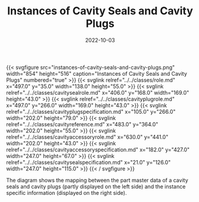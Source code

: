 ﻿---
title: Instances of Cavity Seals and Cavity Plugs
toc: false
type: specs
layout: diagram
date: "2022-10-03"
draft: false
specification: VEC
version: 2.0.1
documentType: "Recommendation"
elementType: Diagram
classes:
  - Role
  - CavitySealRole
  - CavityPlugRole
  - CavityPlugSpecification
  - CavityReference
  - CavityAccessoryRole
  - CavityAccessorySpecification
  - CavitySealSpecification
menu:
  VEC-2.0.1:    
    parent: instances-of-components
    identifier: instances-of-components/instances-of-cavity-seals-and-cavity-plugs
    weight: 1007006 

# Prev/next pager order (if `docs_section_pager` enabled in `params.toml`)
weight: 1007006
---
{{< svgfigure src="instances-of-cavity-seals-and-cavity-plugs.png" width="854" height="516" caption="Instances of Cavity Seals and Cavity Plugs" numbered="true" >}}
  {{< svglink relref="../../classes/role.md" x="497.0" y="35.0" width="138.0" height="55.0" >}}
  {{< svglink relref="../../classes/cavitysealrole.md" x="406.0" y="168.0" width="169.0" height="43.0" >}}
  {{< svglink relref="../../classes/cavityplugrole.md" x="497.0" y="266.0" width="169.0" height="43.0" >}}
  {{< svglink relref="../../classes/cavityplugspecification.md" x="105.0" y="266.0" width="202.0" height="79.0" >}}
  {{< svglink relref="../../classes/cavityreference.md" x="483.0" y="364.0" width="202.0" height="55.0" >}}
  {{< svglink relref="../../classes/cavityaccessoryrole.md" x="630.0" y="441.0" width="202.0" height="43.0" >}}
  {{< svglink relref="../../classes/cavityaccessoryspecification.md" x="182.0" y="427.0" width="247.0" height="67.0" >}}
  {{< svglink relref="../../classes/cavitysealspecification.md" x="21.0" y="126.0" width="247.0" height="115.0" >}}
{{< / svgfigure >}}
<p> The diagram shows the mapping between the part master data of a cavity seals and cavity plugs (partly displayed on the left side)&#160;and the instance specific information (displayed on the right side).      </p>